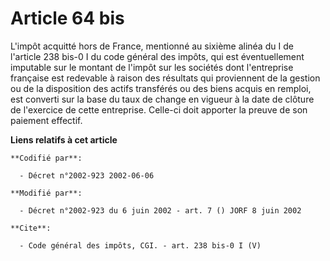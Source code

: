 # Article 64 bis

L'impôt acquitté hors de France, mentionné au sixième alinéa du I de l'article 238 bis-0 I du code général des impôts, qui
est éventuellement imputable sur le montant de l'impôt sur les sociétés dont l'entreprise française est redevable à raison
des résultats qui proviennent de la gestion ou de la disposition des actifs transférés ou des biens acquis en remploi, est
converti sur la base du taux de change en vigueur à la date de clôture de l'exercice de cette entreprise. Celle-ci doit
apporter la preuve de son paiement effectif.

**Liens relatifs à cet article**

	**Codifié par**:

	  - Décret n°2002-923 2002-06-06

	**Modifié par**:

	  - Décret n°2002-923 du 6 juin 2002 - art. 7 () JORF 8 juin 2002

	**Cite**:

	  - Code général des impôts, CGI. - art. 238 bis-0 I (V)
